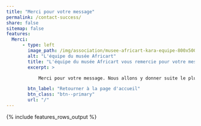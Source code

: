 ```yaml
---
title: "Merci pour votre message"
permalink: /contact-success/
share: false
sitemap: false
features:
  Merci:
      - type: left
        image_path: /img/association/musee-africart-kara-equipe-800x500.jpg
        alt: "L'équipe du musée Africart"
        title: "L'équipe du musée Africart vous remercie pour votre message."
        excerpt: >

            Merci pour votre message. Nous allons y donner suite le plus rapidement possible.

        btn_label: "Retourner à la page d'accueil"
        btn_class: "btn--primary"
        url: "/"
---
```

{% include features_rows_output %}

